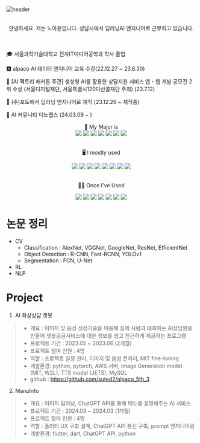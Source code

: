 
![header](https://capsule-render.vercel.app/api?type=waving&color=6FC7E1&text=Ayun's%20GitHub)
<br/><br/>

<div align="center">
    안녕하세요. 저는 노아윤입니다. 성남시에서 딥러닝AI 엔지니어로 근무하고 있습니다.
</div>
<br/>
<br/>

🎓 서울과학기술대학교 전자IT미디어공학과 학사 졸업

🅰️ alpaco AI 데이터 엔지니어 교육 수강(22.12.27 ~ 23.6.30)

🏅 [AI 팩토리 해커톤 주관] 생성형 AI를 활용한 상담지원 서비스 앱・웹 개발 공모전 2위 수상
(서울디지털재단, 서울특별시120다산콜재단 주최) (23.7.12)

🍇 (주)포도에서 딥러닝 엔지니어로 재직 (23.12.26 ~ 재직중)

🦖 AI 커뮤니티 디노랩스 (24.03.09 ~ )

<div align="center">
💪 My Major is

<br/>

<img src="https://img.shields.io/badge/Python-3776AB?style=for-the-badge&logo=Python&logoColor=white">
<img src="https://img.shields.io/badge/Tensorflow-FF6F00?style=for-the-badge&logo=TensorFlow&logoColor=white">
<img src="https://img.shields.io/badge/pytorch-EE4C2C?style=for-the-badge&logo=PyTorch&logoColor=white">
<img src="https://img.shields.io/badge/scikit_leran-F7931E?style=for-the-badge&logo=scikit-learn&logoColor=white">
<img src="https://img.shields.io/badge/pandas-150458?style=for-the-badge&logo=pandas&logoColor=white">
<img src="https://img.shields.io/badge/OpenCV-5C3EE8?style=for-the-badge&logo=OpenCV&logoColor=white">
<img src="https://img.shields.io/badge/transformers-FFB02E?style=for-the-badge">

<br/>
<br/>

🖥️ I mostly used

<img src="https://img.shields.io/badge/arXiv-B31B1B?style=for-the-badge&logo=arXiv&logoColor=white">
<img src="https://img.shields.io/badge/github-181717?style=for-the-badge&logo=GitHub&logoColor=white">
<img src="https://img.shields.io/badge/notion-000000?style=for-the-badge&logo=Notion&logoColor=white">
<img src="https://img.shields.io/badge/slack-4A154B?style=for-the-badge&logo=Slack&logoColor=white">
<img src="https://img.shields.io/badge/linux-FCC624?style=for-the-badge&logo=linux&logoColor=black">
<img src="https://img.shields.io/badge/vscode-007ACC?style=for-the-badge&logo=visual-studio-code&logoColor=white">
<img src="https://img.shields.io/badge/WanDB-FFCC33?style=for-the-badge">
<img src="https://img.shields.io/badge/Rust-000000?style=for-the-badge&logo=rust&logoColor=white">

<br/>
<br/>

🤏🏻 Once I've Used

<img src="https://img.shields.io/badge/C-A8B9CC?style=for-the-badge&logo=C&logoColor=white">
<img src="https://img.shields.io/badge/C++-00599C?style=for-the-badge&logo=cplusplus&logoColor=white">
<img src="https://img.shields.io/badge/-C%23-000000?style=for-the-badge&logo=csharp&logoColor=white">
<img src="https://img.shields.io/badge/flutter-02569B?style=for-the-badge&logo=flutter&logoColor=white">
<img src="https://img.shields.io/badge/mysql-4479A1?style=for-the-badge&logo=MySQL&logoColor=white">
<img src="https://img.shields.io/badge/Arduino-00878F?style=for-the-badge&logo=Arduino&logoColor=white">
<img src="https://img.shields.io/badge/Atmel_Studio-E7302F?style=for-the-badge">



<br/>
</div>

# 논문 정리
- CV
    - Classification : AlexNet, VGGNet, GoogleNet, ResNet, EfficientNet
    - Object Detection : R-CNN, Fast-RCNN, YOLOv1
    - Segmentation : FCN, U-Net
- RL
- NLP

# Project


1. AI 화상상담 챗봇

> - 개요 : 이미지 및 음성 생성기술을 이용해 실제 사람과 대화하는 AI상담원을 만들어 챗봇공공서비스에 대한 정보를 쉽고 친근하게 제공하는 프로그램
> - 프로젝트 기간 : 2023.05 ~ 2023.06 (2개월)
> - 프로젝트 참여 인원 : 4명
> - 역할 : 프로젝트 일정 관리, 이미지 및 음성 전처리, MIT fine-tuning
> - 개발환경: python, pytorch, AWS 서버, Image Generation model (MIT, W2L), TTS model (JETS), MySQL
> - github : <https://github.com/suted2/alpaco_5th_3>

2. ManuInfo

> - 개요 : 이미지 딥러닝, ChatGPT API를 통해 메뉴를 설명해주는 AI 서비스
> - 프로젝트 기간 : 2024.03 ~ 2024.03 (1개월)
> - 프로젝트 참여 인원 : 4명
> - 역할 : 플러터 UX 구조 설계, ChatGPT API 통신 구축, prompt 엔지니어링
> - 개발환경: flutter, dart, ChatGPT API, python


